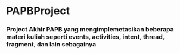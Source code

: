 # PAPBProject
### Project Akhir PAPB yang mengimplemetasikan beberapa materi kuliah seperti events, activities, intent, thread, fragment, dan lain sebagainya
